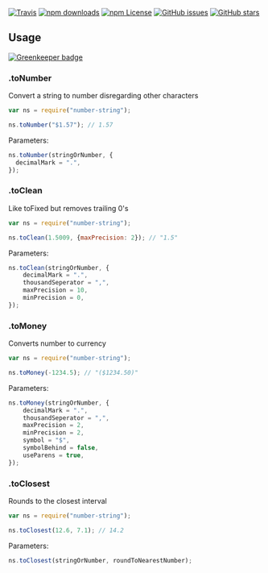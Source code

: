 ﻿[![Travis](https://img.shields.io/travis/UziTech/number-string.svg)](https://travis-ci.org/UziTech/number-string)
[![npm downloads](https://img.shields.io/npm/dm/number-string.svg)](https://www.npmjs.com/package/number-string)
[![npm License](https://img.shields.io/npm/l/number-string.svg)](https://spdx.org/licenses/MIT)
[![GitHub issues](https://img.shields.io/github/issues/UziTech/number-string.svg)](https://github.com/UziTech/number-string/issues)
[![GitHub stars](https://img.shields.io/github/stars/UziTech/number-string.svg)](https://github.com/UziTech/number-string/stargazers)

 Usage
-------

[![Greenkeeper badge](https://badges.greenkeeper.io/UziTech/number-string.svg)](https://greenkeeper.io/)

### .toNumber

Convert a string to number disregarding other characters

```js
var ns = require("number-string");

ns.toNumber("$1.57"); // 1.57
```

Parameters:

```js
ns.toNumber(stringOrNumber, {
  decimalMark = ".",
});
```

### .toClean

Like toFixed but removes trailing 0's

```js
var ns = require("number-string");

ns.toClean(1.5009, {maxPrecision: 2}); // "1.5"
```

Parameters:

```js
ns.toClean(stringOrNumber, {
	decimalMark = ".",
	thousandSeperator = ",",
	maxPrecision = 10,
	minPrecision = 0,
});
```

### .toMoney

Converts number to currency

```js
var ns = require("number-string");

ns.toMoney(-1234.5); // "($1234.50)"
```

Parameters:

```js
ns.toMoney(stringOrNumber, {
	decimalMark = ".",
	thousandSeperator = ",",
	maxPrecision = 2,
	minPrecision = 2,
	symbol = "$",
	symbolBehind = false,
	useParens = true,
});
```

### .toClosest

Rounds to the closest interval

```js
var ns = require("number-string");

ns.toClosest(12.6, 7.1); // 14.2
```

Parameters:

```js
ns.toClosest(stringOrNumber, roundToNearestNumber);
```
